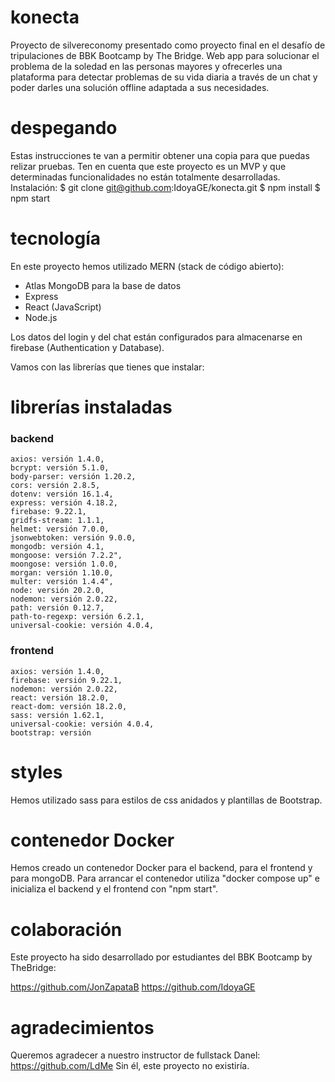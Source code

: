 # konecta
Proyecto de silvereconomy presentado como proyecto final en el desafío de tripulaciones de BBK Bootcamp by The Bridge.
Web app para solucionar el problema de la soledad en las personas mayores y ofrecerles una plataforma para detectar problemas de su vida diaria a través de un chat y poder darles una solución offline adaptada a sus necesidades. 

# despegando

Estas instrucciones te van a permitir obtener una copia para que puedas relizar pruebas.
Ten en cuenta que este proyecto es un MVP y que determinadas funcionalidades no están totalmente desarrolladas.
Instalación:
 $ git clone git@github.com:IdoyaGE/konecta.git
 $ npm install 
 $ npm start

# tecnología

En este proyecto hemos utilizado MERN (stack de código abierto):

+ Atlas MongoDB para la base de datos
+ Express 
+ React (JavaScript)
+ Node.js

Los datos del login y del chat están configurados para almacenarse en firebase (Authentication y Database).

Vamos con las librerías que tienes que instalar:

# librerías instaladas
### backend
    axios: versión 1.4.0,
    bcrypt: versión 5.1.0,
    body-parser: versión 1.20.2,
    cors: versión 2.8.5,
    dotenv: versión 16.1.4,
    express: versión 4.18.2,
    firebase: 9.22.1,
    gridfs-stream: 1.1.1,
    helmet: versión 7.0.0,
    jsonwebtoken: versión 9.0.0,
    mongodb: versión 4.1,
    mongoose: versión 7.2.2",
    moongose: versión 1.0.0,
    morgan: versión 1.10.0,
    multer: versión 1.4.4",
    node: versión 20.2.0,
    nodemon: versión 2.0.22,
    path: versión 0.12.7,
    path-to-regexp: versión 6.2.1,
    universal-cookie: versión 4.0.4,
    
  ### frontend
  
    axios: versión 1.4.0,
    firebase: versión 9.22.1,
    nodemon: versión 2.0.22,
    react: versión 18.2.0,
    react-dom: versión 18.2.0,
    sass: versión 1.62.1,
    universal-cookie: versión 4.0.4,
    bootstrap: versión 
   
  # styles
    
  Hemos utilizado sass para estilos de css anidados y plantillas de Bootstrap. 
    
  # contenedor Docker
  
  Hemos creado un contenedor Docker para el backend, para el frontend y para mongoDB.
  Para arrancar el contenedor utiliza "docker compose up" e inicializa el backend y el frontend con "npm start".
  
  # colaboración
  
  Este proyecto ha sido desarrollado por estudiantes del BBK Bootcamp by TheBridge:
  
  https://github.com/JonZapataB
  https://github.com/IdoyaGE
  
  
  # agradecimientos
  
  Queremos agradecer a nuestro instructor de fullstack Danel:
  https://github.com/LdMe
  Sin él, este proyecto no existiría. 
  
  
  
 
  
 
  
  

